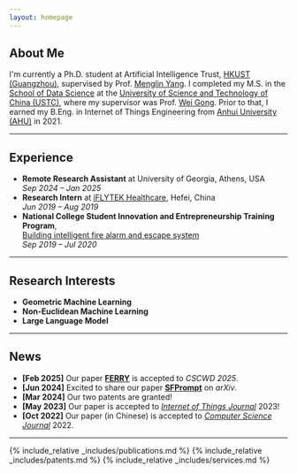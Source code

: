 ```yaml
---
layout: homepage
---
```


## About Me

I'm currently a Ph.D. student at Artificial Intelligence Trust, [HKUST (Guangzhou)](https://www.hkust-gz.edu.cn/), supervised by Prof. [Menglin Yang](https://yangmenglinsite.github.io/). I completed my M.S. in the [School of Data Science](https://saids.ustc.edu.cn/) at the [University of Science and Technology of China (USTC)](http://www.ustc.edu.cn/), where my supervisor was Prof. [Wei Gong](http://staff.ustc.edu.cn/~weigong/). Prior to that, I earned my B.Eng. in Internet of Things Engineering from [Anhui University (AHU)](https://www.ahu.edu.cn) in 2021.

---

## Experience

- **Remote Research Assistant** at University of Georgia, Athens, USA  
  *Sep 2024 – Jan 2025*
- **Research Intern** at [iFLYTEK Healthcare](https://www.iflytek.com/health), Hefei, China  
  *Jun 2019 – Aug 2019*
- **National College Student Innovation and Entrepreneurship Training Program**,  
  [Building intelligent fire alarm and escape system](http://gjcxcy.bjtu.edu.cn/ItemDetail.aspx?CEFC30AAAC332004313796613247ED68EDF0DEEFCE422B8EA99BA1D9481B32E3)  
  *Sep 2019 – Jul 2020*

---

## Research Interests

- **Geometric Machine Learning**
- **Non-Euclidean Machine Learning**
- **Large Language Model**

---

## News

- **[Feb 2025]** Our paper **[FERRY](./assets/files/FERRY.pdf)** is accepted to *CSCWD 2025*.
- **[Jun 2024]** Excited to share our paper **[SFPrompt](https://arxiv.org/pdf/2407.17533)** on *arXiv*.
- **[Mar 2024]** Our two patents are granted!
- **[May 2023]** Our paper is accepted to [*Internet of Things Journal*](https://ieeexplore.ieee.org/document/10138664/) 2023!
- **[Oct 2022]** Our paper (in Chinese) is accepted to [*Computer Science Journal*](https://www.jsjkx.com/index.jsp) 2022.

---

{% include_relative _includes/publications.md %}
{% include_relative _includes/patents.md %}
{% include_relative _includes/services.md %}


